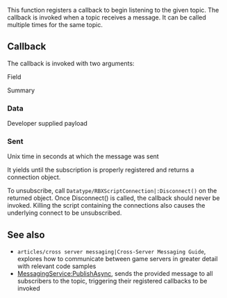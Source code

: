 This function registers a callback to begin listening to the given topic. The callback is invoked when a topic receives a message. It can be called multiple times for the same topic.

Callback
--------

The callback is invoked with two arguments:

Field

Summary

### Data

Developer supplied payload

### Sent

Unix time in seconds at which the message was sent

It yields until the subscription is properly registered and returns a connection object.

To unsubscribe, call `Datatype/RBXScriptConnection|:Disconnect()` on the returned object. Once Disconnect() is called, the callback should never be invoked. Killing the script containing the connections also causes the underlying connect to be unsubscribed.

See also
--------

*   `articles/cross server messaging|Cross-Server Messaging Guide`, explores how to communicate between game servers in greater detail with relevant code samples
*   [MessagingService:PublishAsync](https://developer.roblox.com/en-us/api-reference/function/MessagingService/PublishAsync), sends the provided message to all subscribers to the topic, triggering their registered callbacks to be invoked